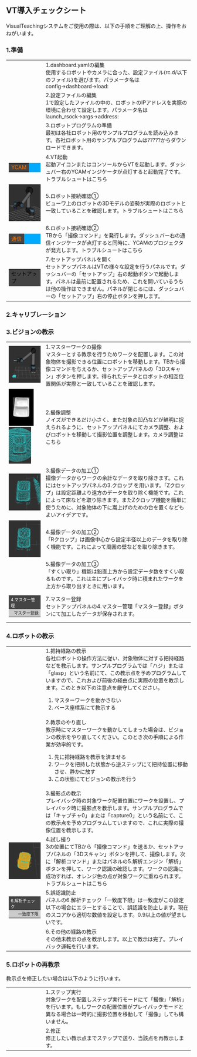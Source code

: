 ##  VT導入チェックシート
VisualTeachingシステムをご使用の際は、以下の手順をご理解の上、操作をおねがいます。

### 1.準備

<table style="font-size:1.0em;">
<tr><td width="20%"><td>1.dashboard.yamlの編集<br>使用するロボットやカメラに合った、設定ファイル(rc.d/以下のファイル)を選びます。パラメータ名はconfig&rarr;dashboard&rarr;load:
<tr><td><td>2.設定ファイルの編集<br>1で設定したファイルの中の、ロボットのIPアドレスを実際の環境に合わせて設定します。パラメータ名はlaunch_rsock&rarr;args&rarr;address:
<tr><td><td>3.ロボットプログラムの準備<br>最初は各社ロボット用のサンプルプログラムを読み込みます。各社ロボット用のサンプルプログラムは?????からダウンロードできます。
<tr><td><table bgcolor="#00AAFF"><tr><td style="background-color:#444444;color:#FF7700;">YCAM</table><td>4.VT起動<br>起動アイコンまたはコンソールからVTを起動します。ダッシュバー右のYCAMインジケータが点灯すると起動完了です。<a>トラブルシュートはこちら</a>
<tr><td><img src="img/cs1-5.png" height="100"><td>5.ロボット接続確認①<br>ビューワ上のロボットの3Dモデルの姿勢が実際のロボットと一致していることを確認します。<a>トラブルシュートはこちら</a>
<tr><td><table bgcolor="#00AAFF"><tr><td style="background-color:#444444;color:#FF7700;">通信</table><td>6.ロボット接続確認②<br>TBから「撮像コマンド」を発行します。ダッシュバー右の通信インジケータが点灯すると同時に、YCAMのプロジェクタが発光します。<a>トラブルシュートはこちら</a>
<tr><td><table bgcolor="#00AAFF"><tr><td style="background-color:#444444;color:#000000;">セットアップ</table><td>7.セットアップパネルを開く<br>セットアップパネルはVTの様々な設定を行うパネルです。ダッシュバーの「セットアップ」右の起動ボタンで起動します。パネルは最前に配置されるため、これを開いているうちは他の操作はできません。パネルが閉じるには、ダッシュバーの「セットアップ」右の停止ボタンを押します。
</table>

### 2.キャリブレーション


### 3.ビジョンの教示
<table style="font-size:1.0em;">
<tr><td width="20%"><img src="img/cs3-1.png" height="100"><td>1.マスターワークの撮像<br>マスターとする教示を行うためワークを配置します。この対象物体を撮影できる位置にロボットを移動します。TBから撮像コマンドを与えるか、セットアップパネルの「3Dスキャン」ボタンを押します。得られたデータとロボットの相互位置関係が実際と一致していることを確認します。
<tr><td><img src="img/cs3-2a.png" height="100"><img src="img/cs3-2.png" height="100"><td>2.撮像調整<br>ノイズができるだけ小さく、また対象の凹凸などが鮮明に捉えられるように、セットアップパネルにてカメラ調整、およびロボットを移動して撮影位置を調整します。<a>カメラ調整はこちら</a>
<tr><td><img src="img/cs3-3.png" height="100"><td>3.撮像データの加工①<br>撮像データからワークの余計なデータを取り除きます。これにはセットアップパネルの3.クロップ を用います。「Zクロップ」は設定距離より遠方のデータを取り除く機能です。これによって床などを取り除きます。またZクロップ機能を簡単に使うために、対象物体の下に嵩上げのための台を置くなどもよいアイデアです。
<tr><td><img src="img/cs3-4.png" height="100"><td>4.撮像データの加工②<br>「Rクロップ」は画像中心から設定半径以上のデータを取り除く機能です。これによって周囲の壁などを取り除きます。
<tr><td><td>5.撮像データの加工③<br>「すくい取り」機能は鉛直上方から設定データ数をすくい取るものです。これは主にプレイバック時に積まれたワークを上方から取り出すときに用います。
<tr><td><table bgcolor="#CCCCCC" style="font-size:0.8em;"><tr><td style="background-color:#444444;color:#FFFFFF;">4.マスター管理<tr><td align="right">マスター登録</table><td>7.マスター登録<br>セットアップパネルの4.マスター管理「マスター登録」ボタンにて加工したデータが保存されます。
</table>

### 4.ロボットの教示
<table style="font-size:1.0em;">
<tr><td width="20%"><td>1.把持経路の教示<br>各社ロボットの操作方法に従い、対象物体に対する把持経路などを教示します。サンプルプログラムでは「ハジ」または「glasp」という名前にて、この教示点を予めプログラムしていますので、これおよび前後の経由点に実際の位置を教示します。このとき以下の注意点を厳守してください。
<ol>
<li>マスターワークを動かさない
<li>ベース座標系にて教示する
</ol>
<tr><td><td>2.教示のやり直し<br>教示時にマスターワークを動かしてしまった場合は、ビジョンの教示をやり直してください。このとき次の手順による作業が効率的です。
<ol>
<li>先に把持経路を教示を済ませる
<li>ワークを把持した状態から逆ステップにて把持位置に移動させ、静かに放す
<li>この状態にてビジョンの教示を行う
<tr><td><td>3.撮影点の教示<br>プレイバック時の対象ワーク配置位置にワークを設置し、プレイバック時に撮影点を教示します。サンプルプログラムでは「キャプチャ0」または「capture0」という名前にて、この教示点を予めプログラムしていますので、これに実際の撮像位置を教示します。
<tr><td><img src="img/cs4-4.png" height="100"><td>4.試し撮り<br>3の位置にてTBから「撮像コマンド」を送るか、セットアップパネルの「3Dスキャン」ボタンを押して、撮像します。次に「解析コマンド」またはパネルの5.解析エンジン「解析」ボタンを押して、ワーク認識の確認します。ワークの認識に成功すれば、オレンジ色の点が対象ワークに重ねられます。<a>トラブルシュートはこちら</a>
<tr><td><table bgcolor="#CCCCCC" style="font-size:0.8em;"><tr><td style="background-color:#444444;color:#FFFFFF;">6.解析チェック<tr><td align="right">一致度下限</table><td>5.誤認識防止<br>パネルの6.解析チェック「一致度下限」は一致度がこの設定以下の場合にエラーとすることで、誤認識を防止します。現在のスコアから適切な数値を設定します。0.9以上の値が望ましいです。
<tr><td><td>6.その他の経路の教示<br>その他未教示の点を教示します。以上で教示は完了。プレイバック運転を行います。
</table>

### 5.ロボットの再教示  
教示点を修正したい場合は以下のように行います。
<table style="font-size:1.0em;">
<tr><td width="20%"><td>1.ステップ実行<br>対象ワークを配置しステップ実行モードにて「撮像」「解析」を行います。もしワークの配置位置がプレイバックモードと異なる場合は一時的に撮影位置を移動して「撮像」しても構いません。
<tr><td><td>2.修正<br>修正したい教示点までステップで送り、当該点を再教示します。
</table>
